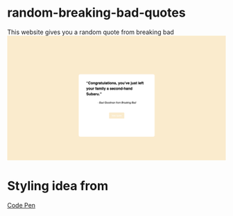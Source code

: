 # random-breaking-bad-quotes
This website gives you a random quote from breaking bad
![alt text](src/image.png)
# Styling idea from 
[Code Pen](https://codepen.io/-JosueDev/pen/BaVyQxx)
